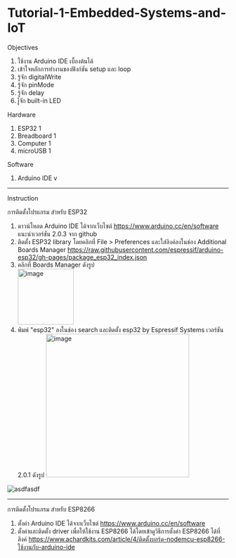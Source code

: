 # Tutorial-1-Embedded-Systems-and-IoT


Objectives
1.	ใช้งาน Arduino IDE เบื้องต้นได้
2.	เข้าใจหลักการทำงานของฟังก์ชัน setup และ loop
3.	รู้จัก digitalWrite
4.	รู้จัก pinMode
5.	รู้จัก delay
6.	iู้จัก built-in LED


Hardware
1.	ESP32		    1
2.	Breadboard  1
3.	Computer	  1
4.	microUSB	  1 

Software
1. Arduino IDE v
--------------------
Instruction

การติดตั้งโปรแกรม สำหรับ ESP32
1. ดาวน์โหลด Arduino IDE ได้จากเว็บไซต์ https://www.arduino.cc/en/software แนะนำเวอร์ชัน 2.0.3 จาก github
2. ติดตั้ง ESP32 library โดยคลิกที่ File > Preferences และใส่ลิงค์ลงในช่อง Additional Boards Manager https://raw.githubusercontent.com/espressif/arduino-esp32/gh-pages/package_esp32_index.json
3. คลิกที่ Boards Manager ดังรูป <br>
   <img width="127" alt="image" src="https://github.com/user-attachments/assets/3093df80-92d9-4704-aefd-388fed2a8282">
4. พิมพ์ "esp32" ลงในช่อง search และติดตั้ง esp32 by Espressif Systems เวอร์ชัน 2.0.1 ดังรูป
   <img width="326" alt="image" src="https://github.com/user-attachments/assets/5e275d7e-a7df-434b-af96-ca0d8533ca19">

![asdfasdf](https://user-images.githubusercontent.com/125423996/218939893-fdf3ef3b-da7b-40d5-90e0-891c3fdd2c4d.JPG)


--------------------
การติดตั้งโปรแกรม สำหรับ ESP8266
1. ตั้งค่า Arduino IDE ได้จากเว็บไซต์ https://www.arduino.cc/en/software
2. ตั้งค่าและติดตั้ง driver เพื่อให้ใช้งาน ESP8266 ได้โดยเข้าดูวิธีการตั้งค่า ESP8266 ได้ที่ลิงค์ https://www.achardkits.com/article/4/ติดตั้งบอร์ด-nodemcu-esp8266-ใช้งานกับ-arduino-ide

